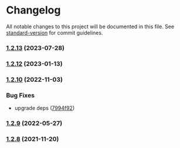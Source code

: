 # Changelog

All notable changes to this project will be documented in this file. See [standard-version](https://github.com/conventional-changelog/standard-version) for commit guidelines.

### [1.2.13](https://github.com/thinkkoa/koatty_static/compare/v1.2.12...v1.2.13) (2023-07-28)

### [1.2.12](https://github.com/thinkkoa/koatty_static/compare/v1.2.10...v1.2.12) (2023-01-13)

### [1.2.10](https://github.com/thinkkoa/koatty_static/compare/v1.2.9...v1.2.10) (2022-11-03)


### Bug Fixes

* upgrade deps ([7994f92](https://github.com/thinkkoa/koatty_static/commit/7994f921637280a61addfdb056d49b681a5a5149))

### [1.2.9](https://github.com/thinkkoa/koatty_static/compare/v1.2.8...v1.2.9) (2022-05-27)

### [1.2.8](https://github.com/thinkkoa/koatty_static/compare/v1.2.6...v1.2.8) (2021-11-20)
